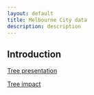 ```yaml
---
layout: default
title: Melbourne City data
description: description
---
```



## Introduction




[Tree presentation](./PAGE1.html)

[Tree impact](./PAGE-VERA.html)






